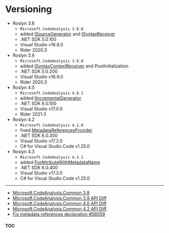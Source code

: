 # Versioning

- Roslyn 3.8
  - `Microsoft.CodeAnalysis 3.8.0`
  - added [ISourceGenerator][isourcegenerator] and [ISyntaxReceiver][isyntaxreceiver]
  - .NET SDK 5.0.100
  - Visual Studio v16.8.0
  - Rider 2020.3
- Roslyn 3.9
  - `Microsoft.CodeAnalysis 3.9.0`
  - added [ISyntaxContextReceiver][isyntaxcontextreceiver] and PostInitialization
  - .NET SDK 5.0.200
  - Visual Studio v16.9.0
  - Rider 2020.3
- Roslyn 4.0
  - `Microsoft.CodeAnalysis 4.0.1`
  - added [IIncrementalGenerator][iincrementalgenerator]
  - .NET SDK 6.0.100
  - Visual Studio v17.0.0
  - Rider 2021.3
- Roslyn 4.2
  - `Microsoft.CodeAnalysis 4.2.0`
  - fixed [MetadataReferencesProvider][metadatareferencesprovider]
  - .NET SDK 6.0.300
  - Visual Studio v17.2.0
  - C# for Visual Studio Code v1.25.0
- Roslyn 4.3
  - `Microsoft.CodeAnalysis 4.3.1`
  - added [ForAttributeWithMetadataName][forattributewithmetadataname]
  - .NET SDK 6.0.400
  - Visual Studio v17.3.0
  - C# for Visual Studio Code v1.25.0

---
- [Microsoft.CodeAnalysis.Common 3.8](https://www.fuget.org/packages/Microsoft.CodeAnalysis.Common/3.8.0)
- [Microsoft.CodeAnalysis.Common 3.9 API Diff](https://www.fuget.org/packages/Microsoft.CodeAnalysis.Common/3.9.0/lib/netstandard2.0/diff/3.8.0/)
- [Microsoft.CodeAnalysis.Common 4.0 API Diff](https://www.fuget.org/packages/Microsoft.CodeAnalysis.Common/4.0.1/lib/netstandard2.0/diff/3.11.0/)
- [Microsoft.CodeAnalysis.Common 4.2 API Diff](https://www.fuget.org/packages/Microsoft.CodeAnalysis.Common/4.2.0/lib/netstandard2.0/diff/4.1.0/)
- [Fix metadata references declaration #58059](https://github.com/dotnet/roslyn/pull/58059)

#### [TOC](./Content.md)

[isourcegenerator]: https://learn.microsoft.com/en-us/dotnet/api/microsoft.codeanalysis.isourcegenerator
[isyntaxreceiver]: https://learn.microsoft.com/en-us/dotnet/api/microsoft.codeanalysis.isyntaxreceiver
[isyntaxcontextreceiver]: https://learn.microsoft.com/en-us/dotnet/api/microsoft.codeanalysis.isyntaxcontextreceiver
[iincrementalgenerator]: https://learn.microsoft.com/en-us/dotnet/api/microsoft.codeanalysis.iincrementalgenerator
[metadatareferencesprovider]: https://learn.microsoft.com/sr-latn-rs/dotnet/api/microsoft.codeanalysis.incrementalgeneratorinitializationcontext.metadatareferencesprovider
[forattributewithmetadataname]: https://learn.microsoft.com/sr-latn-rs/dotnet/api/microsoft.codeanalysis.syntaxvalueprovider.forattributewithmetadataname
